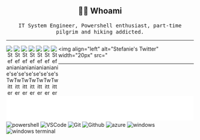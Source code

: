 <h2 align="center"> 👨‍💻 Whoami</h2>
<p align="center">
  <samp>IT System Engineer, Powershell enthusiast, part-time pilgrim and hiking addicted.
  </samp>
</p>

----
<p align="center">

<img align="left" alt="Stefanie's Twitter" width="20px" src="https://img.shields.io/static/v1?logo=powershell&label=&message=Powershell&color=blue&logoColor=white&style=flat-square" />
<img align="left" alt="Stefanie's Twitter" width="20px" src="https://img.shields.io/static/v1?logo=visualstudiocode&label=&message=VS%20Code&color=blue&style=flat-square" />
<img align="left" alt="Stefanie's Twitter" width="20px" src="https://img.shields.io/static/v1?logo=git&label=&message=Git&color=orange&logoColor=white&style=flat-square" />
<img align="left" alt="Stefanie's Twitter" width="20px" src="https://img.shields.io/static/v1?logo=github&label=&message=Github&color=black&logoColor=white&style=flat-square" />
<img align="left" alt="Stefanie's Twitter" width="20px" src="https://img.shields.io/static/v1?logo=microsoftazure&label=&message=MSAzure&color=blue&logoColor=white&style=flat-square" />
<img align="left" alt="Stefanie's Twitter" width="20px" src="https://img.shields.io/static/v1?logo=windows&label=&message=Windows&color=blue&logoColor=white&style=flat-square" />
<img align="left" alt="Stefanie's Twitter" width="20px" src="https://img.shields.io/static/v1?logo=windowsterminal&label=&message=Terminal&color=black&logoColor=white&style=flat-square" />

</p>

<img align="left" alt="Stefanie's Twitter" width="20px" src="


----

![image](github-metrics.svg)
![powershell](https://img.shields.io/static/v1?logo=powershell&label=&message=Powershell&color=blue&logoColor=white&style=flat-square)
![VSCode](https://img.shields.io/static/v1?logo=visualstudiocode&label=&message=VS%20Code&color=blue&style=flat-square)
![Git](https://img.shields.io/static/v1?logo=git&label=&message=Git&color=orange&logoColor=white&style=flat-square)
![Github](https://img.shields.io/static/v1?logo=github&label=&message=Github&color=black&logoColor=white&style=flat-square)
![azure](https://img.shields.io/static/v1?logo=microsoftazure&label=&message=MSAzure&color=blue&logoColor=white&style=flat-square)
![windows](https://img.shields.io/static/v1?logo=windows&label=&message=Windows&color=blue&logoColor=white&style=flat-square)
![windows terminal](https://img.shields.io/static/v1?logo=windowsterminal&label=&message=Terminal&color=black&logoColor=white&style=flat-square)